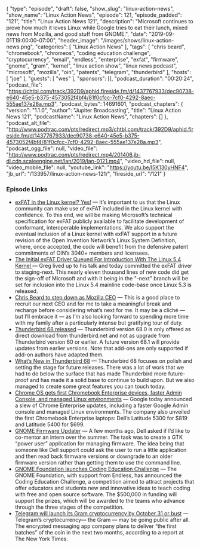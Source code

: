 {
  "type": "episode",
  "draft": false,
  "show_slug": "linux-action-news",
  "show_name": "Linux Action News",
  "episode": 121,
  "episode_padded": "121",
  "title": "Linux Action News 121",
  "description": "Microsoft continues to prove how much it loves Linux while Google tries to eat their lunch, mixed news from Mozilla, and good stuff from GNOME.",
  "date": "2019-09-01T19:00:00-07:00",
  "header_image": "/images/shows/linux-action-news.png",
  "categories": [
    "Linux Action News"
  ],
  "tags": [
    "chris beard",
    "chromebook",
    "chromeos",
    "coding education challenge",
    "cryptocurrency",
    "email",
    "endless",
    "enterprise",
    "exfat",
    "firmware",
    "gnome",
    "gram",
    "kernel",
    "linux action show",
    "linux news podcast",
    "microsoft",
    "mozilla",
    "oin",
    "patents",
    "telegram",
    "thunderbird"
  ],
  "hosts": [
    "joe"
  ],
  "guests": [
    "wes"
  ],
  "sponsors": [],
  "podcast_duration": "00:20:24",
  "podcast_file": "https://chtbl.com/track/392D9/aphid.fireside.fm/d/1437767933/dec90738-e640-45e5-b375-4573052f4bf4/81f0cfcc-7cf0-4292-8aec-555ae137e28a.mp3",
  "podcast_bytes": 14691601,
  "podcast_chapters": {
    "version": "1.1.0",
    "author": "Jupiter Broadcasting",
    "title": "Linux Action News 121",
    "podcastName": "Linux Action News",
    "chapters": []
  },
  "podcast_alt_file": "http://www.podtrac.com/pts/redirect.mp3/chtbl.com/track/392D9/aphid.fireside.fm/d/1437767933/dec90738-e640-45e5-b375-4573052f4bf4/81f0cfcc-7cf0-4292-8aec-555ae137e28a.mp3",
  "podcast_ogg_file": null,
  "video_file": "http://www.podtrac.com/pts/redirect.mp4/201406.jb-dl.cdn.scaleengine.net/lan/2019/lan-0121.mp4",
  "video_hd_file": null,
  "video_mobile_file": null,
  "youtube_link": "https://youtu.be/I5K130yHNF4",
  "jb_url": "/133957/linux-action-news-121/",
  "fireside_url": "/121"
}


### Episode Links

  * [exFAT in the Linux kernel? Yes!](https://cloudblogs.microsoft.com/opensource/2019/08/28/exfat-linux-kernel/ "exFAT in the Linux kernel? Yes!") — It’s important to us that the Linux community can make use of exFAT included in the Linux kernel with confidence. To this end, we will be making Microsoft’s technical specification for exFAT publicly available to facilitate development of conformant, interoperable implementations. We also support the eventual inclusion of a Linux kernel with exFAT support in a future revision of the Open Invention Network’s Linux System Definition, where, once accepted, the code will benefit from the defensive patent commitments of OIN’s 3040+ members and licensees.
  * [The Initial exFAT Driver Queued For Introduction With The Linux 5.4 Kernel ](https://www.phoronix.com/scan.php?page=news_item&px=Linux-5.4-exFAT-Is-Coming "The Initial exFAT Driver Queued For Introduction With The Linux 5.4 Kernel ") — Greg lived up to his talk and today committed the exFAT driver to staging-next. This nearly eleven thousand lines of new code did get the sign-off of Microsoft and with it being in the "-next" branch will be set for inclusion into the Linux 5.4 mainline code-base once Linux 5.3 is released.
  * [Chris Beard to step down as Mozilla CEO](https://blog.mozilla.org/blog/2019/08/29/my-next-chapter/ "Chris Beard to step down as Mozilla CEO") — This is a good place to recruit our next CEO and for me to take a meaningful break and recharge before considering what’s next for me. It may be a cliché — but I’ll embrace it — as I’m also looking forward to spending more time with my family after a particularly intense but gratifying tour of duty.
  * [Thunderbird 68 released](https://www.thunderbird.net/en-US/thunderbird/68.0/releasenotes/ "Thunderbird 68 released") — Thunderbird version 68.0 is only offered as direct download from thunderbird.net and not as upgrade from Thunderbird version 60 or earlier. A future version 68.1 will provide updates from earlier versions. Note that add-ons are only supported if add-on authors have adapted them.
  * [What’s New in Thunderbird 68](https://blog.mozilla.org/thunderbird/2019/08/whats-new-in-thunderbird-68/ "What’s New in Thunderbird 68") — Thunderbird 68 focuses on polish and setting the stage for future releases. There was a lot of work that we had to do below the surface that has made Thunderbird more future-proof and has made it a solid base to continue to build upon. But we also managed to create some great features you can touch today.
  * [Chrome OS gets first Chromebook Enterprise devices, faster Admin Console, and managed Linux environments](https://venturebeat.com/2019/08/26/google-dell-chromebook-enterprise-devices/ "Chrome OS gets first Chromebook Enterprise devices, faster Admin Console, and managed Linux environments") — Google today announced a slew of Chrome Enterprise updates, including a faster Google Admin console and managed Linux environments. The company also unveiled the first Chromebook Enterprise laptops: Dell’s Latitude 5300 for $819 and Latitude 5400 for $699.
  * [GNOME Firmware Updater](https://blogs.gnome.org/hughsie/2019/08/28/gnome-firmware-updater/ "GNOME Firmware Updater") — A few months ago, Dell asked if I’d like to co-mentor an intern over the summer. The task was to create a GTK “power user” application for managing firmware. The idea being that someone like Dell support could ask the user to run a little application and then read back firmware versions or downgrade to an older firmware version rather than getting them to use the command line. 
  * [GNOME Foundation launches Coding Education Challenge](https://www.gnome.org/news/2019/08/gnome-foundation-launches-coding-education-challenge/ "GNOME Foundation launches Coding Education Challenge") — The GNOME Foundation, with support from Endless, has announced the Coding Education Challenge, a competition aimed to attract projects that offer educators and students new and innovative ideas to teach coding with free and open source software. The $500,000 in funding will support the prizes, which will be awarded to the teams who advance through the three stages of the competition. 
  * [Telegram will launch its Gram cryptocurrency by October 31 or bust](https://www.theverge.com/2019/8/27/20835987/telegram-gram-cryptocurrency-coin-october-31-deadline-ico "Telegram will launch its Gram cryptocurrency by October 31 or bust") — Telegram’s cryptocurrency— the Gram — may be going public after all. The encrypted messaging app company plans to deliver “the first batches” of the coin in the next two months, according to a report at The New York Times.


